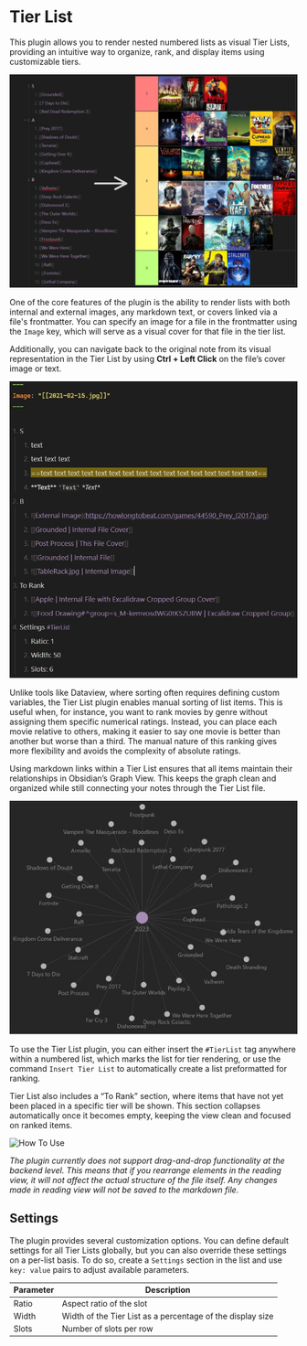 # Tier List 

This plugin allows you to render nested numbered lists as visual Tier Lists, providing an intuitive way to organize, rank, and display items using customizable tiers.

![Games Example](Images/TierList_Example_Games.jpg)

One of the core features of the plugin is the ability to render lists with both internal and external images, any markdown text, or covers linked via a file's frontmatter. You can specify an image for a file in the frontmatter using the `Image` key, which will serve as a visual cover for that file in the tier list.

Additionally, you can navigate back to the original note from its visual representation in the Tier List by using **Ctrl + Left Click** on the file’s cover image or text.

![Source](Images/TierList_Source.jpg)

Unlike tools like Dataview, where sorting often requires defining custom variables, the Tier List plugin enables manual sorting of list items. This is useful when, for instance, you want to rank movies by genre without assigning them specific numerical ratings. Instead, you can place each movie relative to others, making it easier to say one movie is better than another but worse than a third. The manual nature of this ranking gives more flexibility and avoids the complexity of absolute ratings.

Using markdown links within a Tier List ensures that all items maintain their relationships in Obsidian’s Graph View. This keeps the graph clean and organized while still connecting your notes through the Tier List file.

![Local Graph](Images/TierList_LocalGraph.jpg)

To use the Tier List plugin, you can either insert the `#TierList` tag anywhere within a numbered list, which marks the list for tier rendering, or use the command `Insert Tier List` to automatically create a list preformatted for ranking.

Tier List also includes a “To Rank” section, where items that have not yet been placed in a specific tier will be shown. This section collapses automatically once it becomes empty, keeping the view clean and focused on ranked items.

![How To Use](Images/TierList_HowToUse.gif)

*The plugin currently does not support drag-and-drop functionality at the backend level. This means that if you rearrange elements in the reading view, it will not affect the actual structure of the file itself. Any changes made in reading view will not be saved to the markdown file.*

## Settings

The plugin provides several customization options. You can define default settings for all Tier Lists globally, but you can also override these settings on a per-list basis. To do so, create a `Settings` section in the list and use `key: value` pairs to adjust available parameters.

| Parameter | Description                                                |
| --------- | ---------------------------------------------------------- |
| Ratio     | Aspect ratio of the slot                                   |
| Width     | Width of the Tier List as a percentage of the display size |
| Slots     | Number of slots per row                                    |